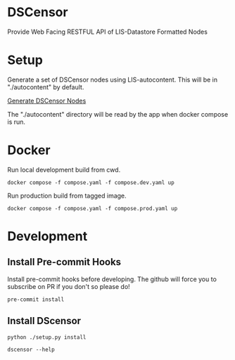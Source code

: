 # DSCensor
Provide Web Facing RESTFUL API of LIS-Datastore Formatted Nodes

# Setup

Generate a set of DSCensor nodes using LIS-autocontent. This will be in "./autocontent" by default.

[Generate DSCensor Nodes](https://github.com/legumeinfo/LIS-autocontent)

The "./autocontent" directory will be read by the app when docker compose is run.

# Docker

Run local development build from cwd.

`docker compose -f compose.yaml -f compose.dev.yaml up`

Run production build from tagged image.

`docker compose -f compose.yaml -f compose.prod.yaml up`

# Development

## Install Pre-commit Hooks

Install pre-commit hooks before developing. The github will force you to subscribe on PR if you don't so please do!

`pre-commit install`

## Install DScensor

`python ./setup.py install`

`dscensor --help`
